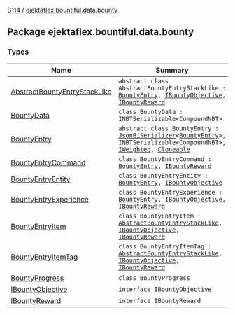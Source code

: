 [B114](../index.md) / [ejektaflex.bountiful.data.bounty](./index.md)

## Package ejektaflex.bountiful.data.bounty

### Types

| Name | Summary |
|---|---|
| [AbstractBountyEntryStackLike](-abstract-bounty-entry-stack-like/index.md) | `abstract class AbstractBountyEntryStackLike : `[`BountyEntry`](-bounty-entry/index.md)`, `[`IBountyObjective`](-i-bounty-objective/index.md)`, `[`IBountyReward`](-i-bounty-reward/index.md) |
| [BountyData](-bounty-data/index.md) | `class BountyData : INBTSerializable<CompoundNBT>` |
| [BountyEntry](-bounty-entry/index.md) | `abstract class BountyEntry : `[`JsonBiSerializer`](../ejektaflex.bountiful.data.json/-json-bi-serializer/index.md)`<`[`BountyEntry`](-bounty-entry/index.md)`>, INBTSerializable<CompoundNBT>, `[`IWeighted`](../ejektaflex.bountiful.util/-i-weighted/index.md)`, `[`Cloneable`](https://kotlinlang.org/api/latest/jvm/stdlib/kotlin/-cloneable/index.html) |
| [BountyEntryCommand](-bounty-entry-command/index.md) | `class BountyEntryCommand : `[`BountyEntry`](-bounty-entry/index.md)`, `[`IBountyReward`](-i-bounty-reward/index.md) |
| [BountyEntryEntity](-bounty-entry-entity/index.md) | `class BountyEntryEntity : `[`BountyEntry`](-bounty-entry/index.md)`, `[`IBountyObjective`](-i-bounty-objective/index.md) |
| [BountyEntryExperience](-bounty-entry-experience/index.md) | `class BountyEntryExperience : `[`BountyEntry`](-bounty-entry/index.md)`, `[`IBountyObjective`](-i-bounty-objective/index.md)`, `[`IBountyReward`](-i-bounty-reward/index.md) |
| [BountyEntryItem](-bounty-entry-item/index.md) | `class BountyEntryItem : `[`AbstractBountyEntryStackLike`](-abstract-bounty-entry-stack-like/index.md)`, `[`IBountyObjective`](-i-bounty-objective/index.md)`, `[`IBountyReward`](-i-bounty-reward/index.md) |
| [BountyEntryItemTag](-bounty-entry-item-tag/index.md) | `class BountyEntryItemTag : `[`AbstractBountyEntryStackLike`](-abstract-bounty-entry-stack-like/index.md)`, `[`IBountyObjective`](-i-bounty-objective/index.md)`, `[`IBountyReward`](-i-bounty-reward/index.md) |
| [BountyProgress](-bounty-progress/index.md) | `class BountyProgress` |
| [IBountyObjective](-i-bounty-objective/index.md) | `interface IBountyObjective` |
| [IBountyReward](-i-bounty-reward/index.md) | `interface IBountyReward` |
